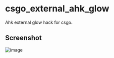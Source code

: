 # csgo_external_ahk_glow
Ahk external glow hack for csgo.

## Screenshot
![image](https://github.com/worse-666/csgo_external_ahk_glow/blob/main/screenshot.png)


